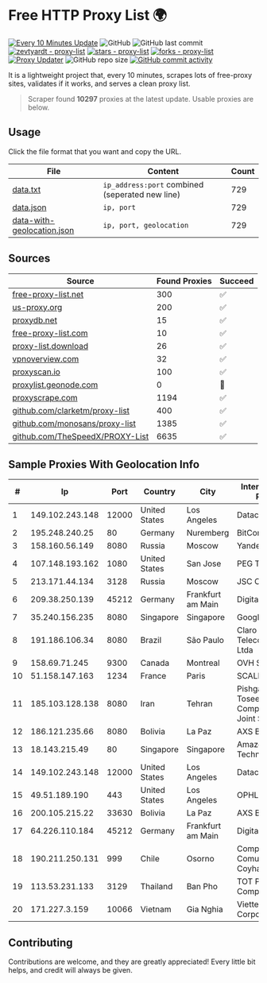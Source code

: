 
# Free HTTP Proxy List 🌍

[![Every 10 Minutes Update](https://github.com/mertguvencli/http-proxy-list/actions/workflows/main.yml/badge.svg?branch=main)](https://github.com/mertguvencli/http-proxy-list/actions/workflows/main.yml)
![GitHub](https://img.shields.io/github/license/mertguvencli/http-proxy-list)
![GitHub last commit](https://img.shields.io/github/last-commit/mertguvencli/http-proxy-list)
[![zevtyardt - proxy-list](https://img.shields.io/static/v1?label=zevtyardt&message=proxy-list&color=blue&logo=github)](https://github.com/zevtyardt/proxy-list "Go to GitHub repo")
[![stars - proxy-list](https://img.shields.io/github/stars/zevtyardt/proxy-list?style=social)](https://github.com/zevtyardt/proxy-list)
[![forks - proxy-list](https://img.shields.io/github/forks/zevtyardt/proxy-list?style=social)](https://github.com/zevtyardt/proxy-list)
[![Proxy Updater](https://github.com/zevtyardt/proxy-list/workflows/Proxy%20Updater/badge.svg)](https://github.com/zevtyardt/proxy-list/actions?query=workflow:"Proxy+Updater")
![GitHub repo size](https://img.shields.io/github/repo-size/zevtyardt/proxy-list)
[![GitHub commit activity](https://img.shields.io/github/commit-activity/m/zevtyardt/proxy-list?logo=commits)](https://github.com/zevtyardt/proxy-list/commits/main)

It is a lightweight project that, every 10 minutes, scrapes lots of free-proxy sites, validates if it works, and serves a clean proxy list.

> Scraper found **10297** proxies at the latest update. Usable proxies are below.

## Usage

Click the file format that you want and copy the URL.

|File|Content|Count|
|----|-------|-----|
|[data.txt](https://raw.githubusercontent.com/mertguvencli/http-proxy-list/main/proxy-list/data.txt)|`ip_address:port` combined (seperated new line)|729|
|[data.json](https://raw.githubusercontent.com/mertguvencli/http-proxy-list/main/proxy-list/data.json)|`ip, port`|729|
|[data-with-geolocation.json](https://raw.githubusercontent.com/mertguvencli/http-proxy-list/main/proxy-list/data-with-geolocation.json)|`ip, port, geolocation`|729|

## Sources

|Source|Found Proxies|Succeed|
|------|-------------|-------|
|[free-proxy-list.net](https://free-proxy-list.net)|300|✅|
|[us-proxy.org](https://www.us-proxy.org)|200|✅|
|[proxydb.net](http://proxydb.net)|15|✅|
|[free-proxy-list.com](https://free-proxy-list.com/?page=&port=&type%5B%5D=http&type%5B%5D=https&up_time=0&search=Search)|10|✅|
|[proxy-list.download](https://www.proxy-list.download/HTTP)|26|✅|
|[vpnoverview.com](https://vpnoverview.com/privacy/anonymous-browsing/free-proxy-servers)|32|✅|
|[proxyscan.io](https://www.proxyscan.io)|100|✅|
|[proxylist.geonode.com](https://proxylist.geonode.com/api/proxy-list?limit=300&page=1&sort_by=lastChecked&sort_type=desc&protocols=http,https)|0|🚫|
|[proxyscrape.com](https://api.proxyscrape.com/v2/?request=displayproxies&protocol=http&timeout=10000&country=all&ssl=all&anonymity=all)|1194|✅|
|[github.com/clarketm/proxy-list](https://raw.githubusercontent.com/clarketm/proxy-list/master/proxy-list-raw.txt)|400|✅|
|[github.com/monosans/proxy-list](https://raw.githubusercontent.com/monosans/proxy-list/main/proxies/http.txt)|1385|✅|
|[github.com/TheSpeedX/PROXY-List](https://raw.githubusercontent.com/TheSpeedX/PROXY-List/master/http.txt)|6635|✅|


## Sample Proxies With Geolocation Info

|#|Ip|Port|Country|City|Internet Service Provider|
|-|--|----|-------|----|-------------------------|
|1|149.102.243.148|12000|United States|Los Angeles|Datacamp Limited|
|2|195.248.240.25|80|Germany|Nuremberg|BitCommand|
|3|158.160.56.149|8080|Russia|Moscow|Yandex.Cloud LLC|
|4|107.148.193.162|1080|United States|San Jose|PEG TECH INC|
|5|213.171.44.134|3128|Russia|Moscow|JSC Comcor|
|6|209.38.250.139|45212|Germany|Frankfurt am Main|DigitalOcean, LLC|
|7|35.240.156.235|8080|Singapore|Singapore|Google LLC|
|8|191.186.106.34|8080|Brazil|São Paulo|Claro NXT Telecomunicacoes Ltda|
|9|158.69.71.245|9300|Canada|Montreal|OVH SAS|
|10|51.158.147.163|1234|France|Paris|SCALEWAY|
|11|185.103.128.138|8080|Iran|Tehran|Pishgaman Toseeh Ertebatat Company (Private Joint Stock)|
|12|186.121.235.66|8080|Bolivia|La Paz|AXS Bolivia S. A.|
|13|18.143.215.49|80|Singapore|Singapore|Amazon Technologies Inc.|
|14|149.102.243.148|12000|United States|Los Angeles|Datacamp Limited|
|15|49.51.189.190|443|United States|Los Angeles|OPHL|
|16|200.105.215.22|33630|Bolivia|La Paz|AXS Bolivia S. A.|
|17|64.226.110.184|45212|Germany|Frankfurt am Main|DigitalOcean, LLC|
|18|190.211.250.131|999|Chile|Osorno|Compañia de Comunicaciones Coyhaique Ltda.|
|19|113.53.231.133|3129|Thailand|Ban Pho|TOT Public Company Limited|
|20|171.227.3.159|10066|Vietnam|Gia Nghia|Viettel Corporation|



## Contributing

Contributions are welcome, and they are greatly appreciated! Every
little bit helps, and credit will always be given.

